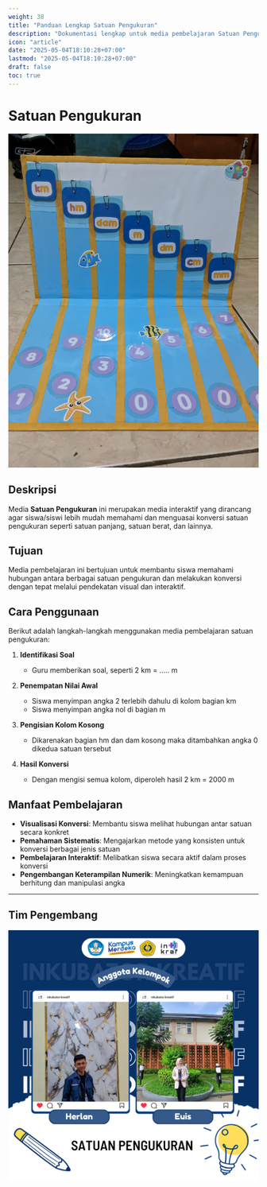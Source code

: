 ```yaml
---
weight: 38
title: "Panduan Lengkap Satuan Pengukuran"
description: "Dokumentasi lengkap untuk media pembelajaran Satuan Pengukuran"
icon: "article"
date: "2025-05-04T18:10:28+07:00"
lastmod: "2025-05-04T18:10:28+07:00"
draft: false
toc: true
---
```


# **Satuan Pengukuran**

![Satuan Pengukuran](/images/media_ajar/satuan_pengukuran.jpg)

## **Deskripsi**

Media **Satuan Pengukuran** ini merupakan media interaktif yang dirancang agar siswa/siswi lebih mudah memahami dan menguasai konversi satuan pengukuran seperti satuan panjang, satuan berat, dan lainnya.

## **Tujuan**

Media pembelajaran ini bertujuan untuk membantu siswa memahami hubungan antara berbagai satuan pengukuran dan melakukan konversi dengan tepat melalui pendekatan visual dan interaktif.

## **Cara Penggunaan**

Berikut adalah langkah-langkah menggunakan media pembelajaran satuan pengukuran:

1. **Identifikasi Soal**
   - Guru memberikan soal, seperti 2 km = ….. m

2. **Penempatan Nilai Awal**
   - Siswa menyimpan angka 2 terlebih dahulu di kolom bagian km
   - Siswa menyimpan angka nol di bagian m

3. **Pengisian Kolom Kosong**
   - Dikarenakan bagian hm dan dam kosong maka ditambahkan angka 0 dikedua satuan tersebut

4. **Hasil Konversi**
   - Dengan mengisi semua kolom, diperoleh hasil 2 km = 2000 m

## **Manfaat Pembelajaran**

- **Visualisasi Konversi**: Membantu siswa melihat hubungan antar satuan secara konkret
- **Pemahaman Sistematis**: Mengajarkan metode yang konsisten untuk konversi berbagai jenis satuan
- **Pembelajaran Interaktif**: Melibatkan siswa secara aktif dalam proses konversi
- **Pengembangan Keterampilan Numerik**: Meningkatkan kemampuan berhitung dan manipulasi angka

---

## Tim Pengembang
![Satuan Pengukuran](/images/peserta/satuan_pengukuran.png)